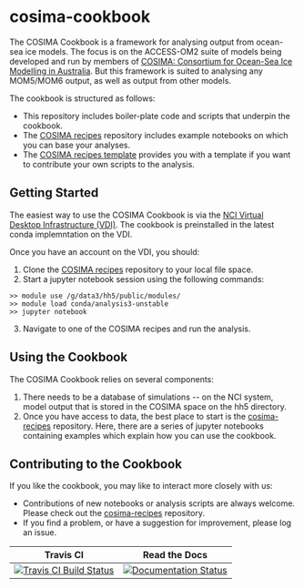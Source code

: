 # cosima-cookbook

The COSIMA Cookbook is a framework for analysing output from ocean-sea ice models. The focus is on the ACCESS-OM2 suite of models being developed and run by members of [COSIMA: Consortium for Ocean-Sea Ice Modelling in Australia](http://cosima.org.au). But this framework is suited to analysing any MOM5/MOM6 output, as well as output from other models.

The cookbook is structured as follows:
 * This repository includes boiler-plate code and scripts that underpin the cookbook.
 * The [COSIMA recipes](https://github.com/OceansAus/cosima-recipes) repository includes example notebooks on which you can base your analyses.
 * The [COSIMA recipes template](https://github.com/OceansAus/cosima-recipe-template) provides you with a template if you want to contribute your own scripts to the analysis.

## Getting Started
The easiest way to use the COSIMA Cookbook is via the [NCI Virtual Desktop Infrastructure (VDI)](http://nci.org.au/services/vdi/). The cookbook is preinstalled in the latest conda implemntation on the VDI. 

Once you have an account on the VDI, you should:
 1. Clone the [COSIMA recipes](https://github.com/OceansAus/cosima-recipes) repository to your local file space.
 2. Start a jupyter notebook session using the following commands:
```
>> module use /g/data3/hh5/public/modules/
>> module load conda/analysis3-unstable
>> jupyter notebook
```
 3. Navigate to one of the COSIMA recipes and run the analysis.
 
## Using the Cookbook
The COSIMA Cookbook relies on several components:
 1. There needs to be a database of simulations -- on the NCI system, model output that is stored in the COSIMA space on the hh5 directory.
 2. Once you have access to data, the best place to start is the [cosima-recipes](https://github.com/OceansAus/cosima-recipes) repository. Here, there are a series of jupyter notebooks containing examples which explain how you can use the cookbook.


## Contributing to the Cookbook
If you like the cookbook, you may like to interact more closely with us:
 * Contributions of new notebooks or analysis scripts are always welcome. Please check out the [cosima-recipes](https://github.com/OceansAus/cosima-recipes) repository.
 * If you find a problem, or have a suggestion for improvement, please log an issue.

| Travis CI | Read the Docs | 
|:---------:|:-------------:|
| [![Travis CI Build Status](https://travis-ci.org/OceansAus/cosima-cookbook.svg?branch=master)](https://travis-ci.org/OceansAus/cosima-cookbook) | [![Documentation Status](https://readthedocs.org/projects/cosima-cookbook/badge/?version=latest)](https://cosima-cookbook.readthedocs.org/en/latest) |
